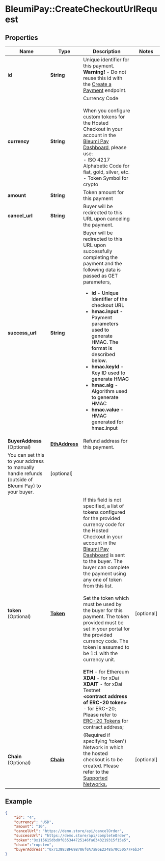 # BleumiPay::CreateCheckoutUrlRequest

## Properties

Name | Type | Description | Notes
------------ | ------------- | ------------- | -------------
**id** | **String** | Unique identifier for this payment. <br> <b>Warning!</b> - Do not reuse this id with the [Create a Payment](PaymentApi.md#create_payment) endpoint. |
**currency** | **String** | Currency Code<br><br> When you configure custom tokens for the Hosted Checkout in your account in the <a href="https://pay.bleumi.com/app/" target="_blank">Bleumi Pay Dashboard</a>, please use:<br> - ISO 4217 Alphabetic Code for fiat, gold, silver, etc.<br> - Token Symbol for crypto |
**amount** | **String** | Token amount for this payment | 
**cancel_url** | **String** | Buyer will be redirected to this URL upon canceling the payment. | 
**success_url** | **String** | Buyer will be redirected to this URL upon successfully completing the payment and the following data is passed as GET parameters, <ul style="font-weight: 500"><li><b>id</b> - Unique identifier of the checkout URL</li><li><b>hmac.input</b> - Payment parameters used to generate HMAC. The format is described below.</li><li><b>hmac.keyId</b> - Key ID used to generate HMAC</li><li><b>hmac.alg</b> - Algorithm used to generate HMAC</li><li><b>hmac.value</b> - HMAC generated for hmac.input</li></ul> 
**BuyerAddress**<br>(Optional) | [**EthAddress**](EthAddress.md) | Refund address for this payment.
You can set this to your address to manually handle refunds (outside of Bleumi Pay) to your buyer. | [optional] 
**token**<br>(Optional) | [**Token**](Token.md) | If this field is not specified, a list of tokens configured for the provided currency code for the Hosted Checkout in your account in the <a href="https://pay.bleumi.com/app/" target="_blank">Bleumi Pay Dashboard</a> is sent to the buyer. The buyer can complete the payment using any one of token from this list. <br><br> Set the token which must be used by the buyer for this payment. The token provided must be set in your portal for the provided currency code. The token is assumed to be 1:1 with the currency unit. <br><br> <b>ETH</b> - for Ethereum<br> <b>XDAI</b> - for xDai<br> <b>XDAIT</b> - for xDai Testnet<br> <b>&lt;contract address of ERC-20 token&gt;</b> - for ERC-20; Please refer to [ERC-20 Tokens](https://pay.bleumi.com/docs/#erc-20) for contract address; | [optional]
**Chain**<br>(Optional) | [**Chain**](Chain.md) | (Required if specifying 'token') Network in which the hosted checkout is to be created. Please refer to the [Supported Networks.](https://pay.bleumi.com/docs/#supported-networks) | [optional] 

## Example

```json
{
    "id": "4",
    "currency": "USD",
    "amount": "10",
    "cancelUrl": "https://demo.store/api/cancelOrder",
    "successUrl": "https://demo.store/api/completeOrder",
    "token":"0x115615dbd0f835344725146fa6343219315f15e5",
    "chain":"ropsten",
    "buyerAddress":"0x713883BF69B786f0A7aB6E2248a70C50577F6b34"
}
```